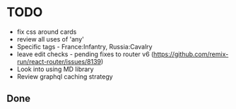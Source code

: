 # TODO

- fix css around cards
- review all uses of 'any'
- Specific tags - France:Infantry, Russia:Cavalry
- leave edit checks - pending fixes to router v6 (https://github.com/remix-run/react-router/issues/8139)
- Look into using MD library
- Review graphql caching strategy

## Done
